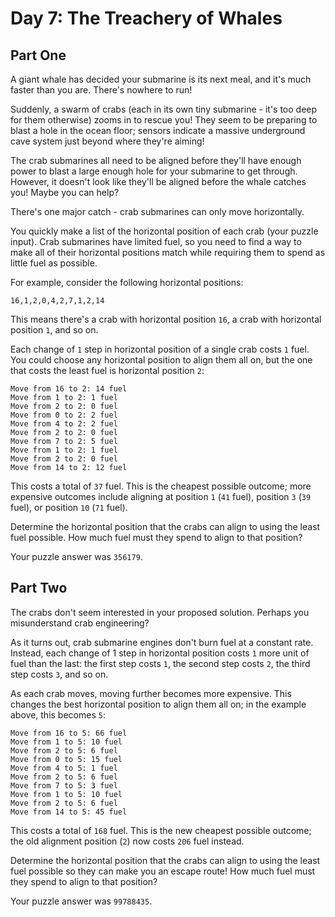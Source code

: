 # Day 7: The Treachery of Whales
## Part One
A giant whale has decided your submarine is its next meal, and it's much faster than you are. There's nowhere to run!

Suddenly, a swarm of crabs (each in its own tiny submarine - it's too deep for them otherwise) zooms in to rescue you! They seem to be preparing to blast a hole in the ocean floor; sensors indicate a massive underground cave system just beyond where they're aiming!

The crab submarines all need to be aligned before they'll have enough power to blast a large enough hole for your submarine to get through. However, it doesn't look like they'll be aligned before the whale catches you! Maybe you can help?

There's one major catch - crab submarines can only move horizontally.

You quickly make a list of the horizontal position of each crab (your puzzle input). Crab submarines have limited fuel, so you need to find a way to make all of their horizontal positions match while requiring them to spend as little fuel as possible.

For example, consider the following horizontal positions:
```
16,1,2,0,4,2,7,1,2,14
```
This means there's a crab with horizontal position ```16```, a crab with horizontal position ```1```, and so on.

Each change of ```1``` step in horizontal position of a single crab costs ```1``` fuel. You could choose any horizontal position to align them all on, but the one that costs the least fuel is horizontal position ```2```:
```
Move from 16 to 2: 14 fuel
Move from 1 to 2: 1 fuel
Move from 2 to 2: 0 fuel
Move from 0 to 2: 2 fuel
Move from 4 to 2: 2 fuel
Move from 2 to 2: 0 fuel
Move from 7 to 2: 5 fuel
Move from 1 to 2: 1 fuel
Move from 2 to 2: 0 fuel
Move from 14 to 2: 12 fuel
```
This costs a total of ```37``` fuel. This is the cheapest possible outcome; more expensive outcomes include aligning at position ```1``` (```41``` fuel), position ```3``` (```39``` fuel), or position ```10``` (```71``` fuel).

Determine the horizontal position that the crabs can align to using the least fuel possible. How much fuel must they spend to align to that position?

Your puzzle answer was ```356179```.

## Part Two
The crabs don't seem interested in your proposed solution. Perhaps you misunderstand crab engineering?

As it turns out, crab submarine engines don't burn fuel at a constant rate. Instead, each change of 1 step in horizontal position costs ```1``` more unit of fuel than the last: the first step costs ```1```, the second step costs ```2```, the third step costs ```3```, and so on.

As each crab moves, moving further becomes more expensive. This changes the best horizontal position to align them all on; in the example above, this becomes ```5```:
```
Move from 16 to 5: 66 fuel
Move from 1 to 5: 10 fuel
Move from 2 to 5: 6 fuel
Move from 0 to 5: 15 fuel
Move from 4 to 5: 1 fuel
Move from 2 to 5: 6 fuel
Move from 7 to 5: 3 fuel
Move from 1 to 5: 10 fuel
Move from 2 to 5: 6 fuel
Move from 14 to 5: 45 fuel
```
This costs a total of ```168``` fuel. This is the new cheapest possible outcome; the old alignment position (```2```) now costs ```206``` fuel instead.

Determine the horizontal position that the crabs can align to using the least fuel possible so they can make you an escape route! How much fuel must they spend to align to that position?

Your puzzle answer was ```99788435```.
